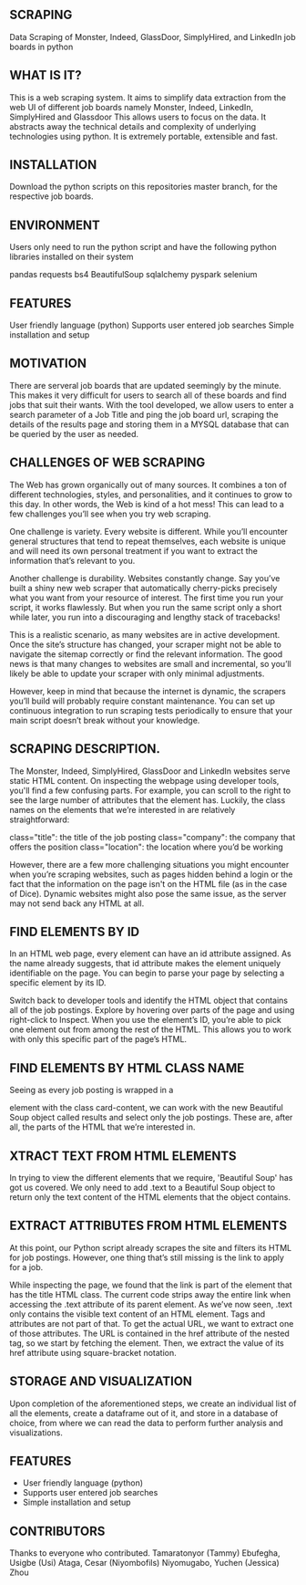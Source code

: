 ## SCRAPING
Data Scraping of Monster, Indeed, GlassDoor, SimplyHired, and LinkedIn job boards in python

## WHAT IS IT?
This is a web scraping system. It aims to simplify data extraction from the web UI of different job boards namely Monster, Indeed, LinkedIn, SimplyHired and Glassdoor
This allows users to focus on the data. It abstracts away the technical details and complexity of underlying technologies using python. It is extremely portable, extensible and fast.

## INSTALLATION
Download the python scripts on this repositories master branch, for the respective job boards.

## ENVIRONMENT
Users only need to run the python script and have the following python libraries installed on their system

pandas
requests
bs4
BeautifulSoup
sqlalchemy
pyspark
selenium

## FEATURES
User friendly language (python)
Supports user entered job searches
Simple installation and setup

## MOTIVATION
There are serveral job boards that are updated seemingly by the minute. This makes it very difficult for users to search all of these boards and find jobs that suit their wants. With the tool developed, we allow users to enter a search parameter of a Job Title and ping the job board url, scraping the details of the results page and storing them in a MYSQL database that can be queried by the user as needed.

## CHALLENGES OF WEB SCRAPING
The Web has grown organically out of many sources. It combines a ton of different technologies, styles, and personalities, and it continues to grow to this day. In other words, the Web is kind of a hot mess! This can lead to a few challenges you’ll see when you try web scraping.

One challenge is variety. Every website is different. While you’ll encounter general structures that tend to repeat themselves, each website is unique and will need its own personal treatment if you want to extract the information that’s relevant to you.

Another challenge is durability. Websites constantly change. Say you’ve built a shiny new web scraper that automatically cherry-picks precisely what you want from your resource of interest. The first time you run your script, it works flawlessly. But when you run the same script only a short while later, you run into a discouraging and lengthy stack of tracebacks!

This is a realistic scenario, as many websites are in active development. Once the site’s structure has changed, your scraper might not be able to navigate the sitemap correctly or find the relevant information. The good news is that many changes to websites are small and incremental, so you’ll likely be able to update your scraper with only minimal adjustments.

However, keep in mind that because the internet is dynamic, the scrapers you’ll build will probably require constant maintenance. You can set up continuous integration to run scraping tests periodically to ensure that your main script doesn’t break without your knowledge.

## SCRAPING DESCRIPTION.
The Monster, Indeed, SimplyHired, GlassDoor and LinkedIn websites serve static HTML content. On inspecting the webpage using developer tools, you'll find a few confusing parts. For example, you can scroll to the right to see the large number of attributes that the <a> element has. Luckily, the class names on the elements that we’re interested in are relatively straightforward:

class="title": the title of the job posting
class="company": the company that offers the position
class="location": the location where you’d be working

However, there are a few more challenging situations you might encounter when you’re scraping websites, such as pages hidden behind a login or the fact that the information on the page isn't on the HTML file (as in the case of Dice). Dynamic websites might also pose the same issue, as the server may not send back any HTML at all.

## FIND ELEMENTS BY ID
In an HTML web page, every element can have an id attribute assigned. As the name already suggests, that id attribute makes the element uniquely identifiable on the page. You can begin to parse your page by selecting a specific element by its ID.

Switch back to developer tools and identify the HTML object that contains all of the job postings. Explore by hovering over parts of the page and using right-click to Inspect. When you use the element’s ID, you’re able to pick one element out from among the rest of the HTML. This allows you to work with only this specific part of the page’s HTML.

## FIND ELEMENTS BY HTML CLASS NAME
Seeing as every job posting is wrapped in a <section> element with the class card-content, we can work with the new Beautiful Soup object called results and select only the job postings. These are, after all, the parts of the HTML that we’re interested in.

## XTRACT TEXT FROM HTML ELEMENTS
In trying to view the different elements that we require, 'Beautiful Soup' has got us covered. We only need to add .text to a Beautiful Soup object to return only the text content of the HTML elements that the object contains.

## EXTRACT ATTRIBUTES FROM HTML ELEMENTS
At this point, our Python script already scrapes the site and filters its HTML for job postings. However, one thing that’s still missing is the link to apply for a job.

While inspecting the page, we found that the link is part of the element that has the title HTML class. The current code strips away the entire link when accessing the .text attribute of its parent element. As we’ve now seen, .text only contains the visible text content of an HTML element. Tags and attributes are not part of that. To get the actual URL, we want to extract one of those attributes. The URL is contained in the href attribute of the nested <a> tag, so we start by fetching the <a> element. Then, we extract the value of its href attribute using square-bracket notation.

## STORAGE AND VISUALIZATION
Upon completion of the aforementioned steps, we create an individual list of all the elements, create a dataframe out of it, and store in a database of choice, from where we can read the data to perform further analysis and visualizations.


## FEATURES
* User friendly language (python)
* Supports user entered job searches
* Simple installation and setup


## CONTRIBUTORS
Thanks to everyone who contributed. Tamaratonyor (Tammy) Ebufegha, Usigbe (Usi) Ataga, Cesar (Niyombofils) Niyomugabo, Yuchen (Jessica) Zhou


